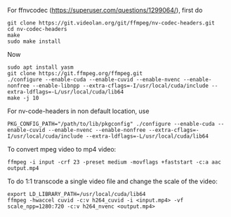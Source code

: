 For ffnvcodec (https://superuser.com/questions/1299064/), first do
```
git clone https://git.videolan.org/git/ffmpeg/nv-codec-headers.git
cd nv-codec-headers
make
sudo make install
```
Now
```
sudo apt install yasm 
git clone https://git.ffmpeg.org/ffmpeg.git
./configure --enable-cuda --enable-cuvid --enable-nvenc --enable-nonfree --enable-libnpp --extra-cflags=-I/usr/local/cuda/include --extra-ldflags=-L/usr/local/cuda/lib64
make -j 10
```
For nv-code-headers in non default location, use
```
PKG_CONFIG_PATH="/path/to/lib/pkgconfig" ./configure --enable-cuda --enable-cuvid --enable-nvenc --enable-nonfree --extra-cflags=-I/usr/local/cuda/include --extra-ldflags=-L/usr/local/cuda/lib64
```
To convert mpeg video to mp4 video:
```
ffmpeg -i input -crf 23 -preset medium -movflags +faststart -c:a aac output.mp4
```

To do 1:1 transcode a single video file and change the scale of the video:
```
export LD_LIBRARY_PATH=/usr/local/cuda/lib64
ffmpeg -hwaccel cuvid -c:v h264_cuvid -i <input.mp4> -vf scale_npp=1280:720 -c:v h264_nvenc <output.mp4>
```
